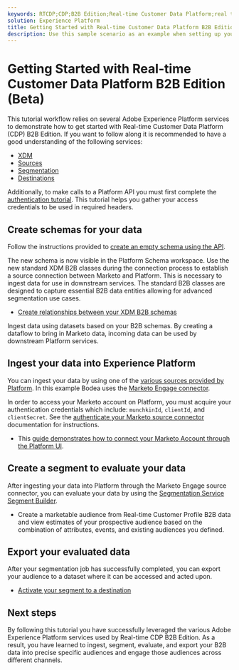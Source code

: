 ```yaml
---
keywords: RTCDP;CDP;B2B Edition;Real-time Customer Data Platform;real time customer data platform;real time cdp;b2b;cdp
solution: Experience Platform
title: Getting Started with Real-time Customer Data Platform B2B Edition (Beta)
description: Use this sample scenario as an example when setting up your implementation of Real-time Customer Data Platform B2B Edition.
---
```

# Getting Started with Real-time Customer Data Platform B2B Edition (Beta)

This tutorial workflow relies on several Adobe Experience Platform services to demonstrate how to get started with Real-time Customer Data Platform (CDP) B2B Edition. If you want to follow along it is recommended to have a good understanding of the following services:

- [XDM](../xdm/home.md)
- [Sources](../sources/home.md)
- [Segmentation](../segmentation/home.md)
- [Destinations](../destinations/home.md)

Additionally, to make calls to a Platform API you must first complete the [authentication tutorial](https://www.adobe.com/go/platform-api-authentication-en). This tutorial helps you gather your access credentials to be used in required headers.

## Create schemas for your data

Follow the instructions provided to [create an empty schema using the API](https://experienceleague.adobe.com/docs/platform-learn/getting-started-for-data-architects-and-data-engineers/model-data-in-schemas.html%3Flang%3Dko#create-crm-schema-via-api).

The new schema is now visible in the Platform Schema workspace. Use the new standard XDM B2B classes during the connection process to establish a source connection between Marketo and Platform. This is necessary to ingest data for use in downstream services. The standard B2B classes are designed to capture essential B2B data entities allowing for advanced segmentation use cases.

- [Create relationships between your XDM B2B schemas](../xdm/tutorials/relationship-b2b.md)

Ingest data using datasets based on your B2B schemas. By creating a dataflow to bring in Marketo data, incoming data can be used by downstream Platform services.

## Ingest your data into Experience Platform

You can ingest your data by using one of the [various sources provided by Platform](../sources/home.md). In this example Bodea uses the [Marketo Engage connector](../sources/connectors/adobe-applications/marketo/marketo.md).

In order to access your Marketo account on Platform, you must acquire your authentication credentials which include: `munchkinId`, `clientId`, and  `clientSecret`. See the [authenticate your Marketo source connector](../sources/connectors/adobe-applications/marketo/marketo-auth.md) documentation for instructions. 

- This [guide demonstrates how to connect your Marketo Account through the Platform UI](../sources/tutorials/ui/create/adobe-applications/marketo.md).

## Create a segment to evaluate your data

After ingesting your data into Platform through the Marketo Engage source connector, you can evaluate your data by using the [Segmentation Service Segment Builder](../segmentation/ui/segment-builder.md).

- Create a marketable audience from Real-time Customer Profile B2B data and view estimates of your prospective audience based on the combination of attributes, events, and existing audiences you defined. 

## Export your evaluated data

After your segmentation job has successfully completed, you can export your audience to a dataset where it can be accessed and acted upon.

- [Activate your segment to a destination](https://experienceleague.adobe.com/docs/marketo/using/product-docs/core-marketo-concepts/smart-lists-and-static-lists/static-lists/push-an-adobe-experience-cloud-segment-to-a-marketo-static-list.html?lang=en)

## Next steps

By following this tutorial you have successfully leveraged the various Adobe Experience Platform services used by Real-time CDP B2B Edition. As a result, you have learned to ingest, segment, evaluate, and export your B2B data into precise specific audiences and engage those audiences across different channels. 
